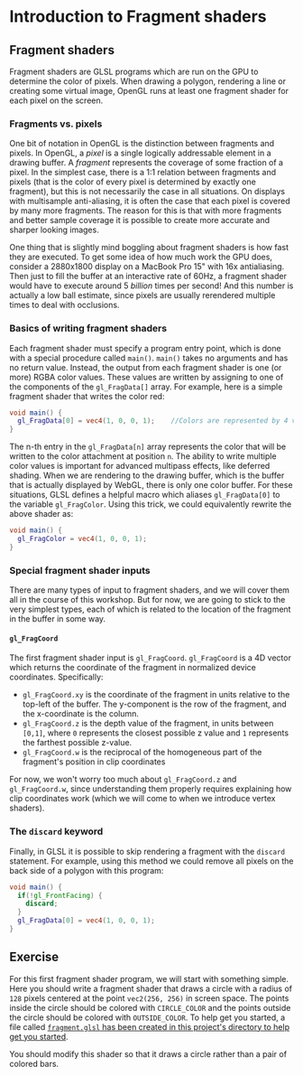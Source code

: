 # Introduction to Fragment shaders

## Fragment shaders

Fragment shaders are GLSL programs which are run on the GPU to determine the color of pixels. When drawing a polygon, rendering a line or creating some virtual image, OpenGL runs at least one fragment shader for each pixel on the screen.

### Fragments vs. pixels

One bit of notation in OpenGL is the distinction between fragments and pixels.  In OpenGL, a *pixel* is a single logically addressable element in a drawing buffer. A *fragment* represents the coverage of some fraction of a pixel. In the simplest case, there is a 1:1 relation between fragments and pixels (that is the color of every pixel is determined by exactly one fragment), but this is not necessarily the case in all situations. On displays with multisample anti-aliasing, it is often the case that each pixel is covered by many more fragments. The reason for this is that with more fragments and better sample coverage it is possible to create more accurate and sharper looking images.

One thing that is slightly mind boggling about fragment shaders is how fast they are executed. To get some idea of how much work the GPU does, consider a 2880x1800 display on a MacBook Pro 15" with 16x antialiasing.  Then just to fill the buffer at an interactive rate of 60Hz, a fragment shader would have to execute around 5 *billion* times per second! And this number is actually a low ball estimate, since pixels are usually rerendered multiple times to deal with occlusions.

### Basics of writing fragment shaders

Each fragment shader must specify a program entry point, which is done with a special procedure called `main()`.  `main()` takes no arguments and has no return value. Instead, the output from each fragment shader is one (or more) RGBA color values. These values are written by assigning to one of the components of the `gl_FragData[]` array. For example, here is a simple fragment shader that writes the color red:

```glsl
void main() {
  gl_FragData[0] = vec4(1, 0, 0, 1);    //Colors are represented by 4 vectors in RGBA order
}
```

The n-th entry in the `gl_FragData[n]` array represents the color that will be written to the color attachment at position `n`. The ability to write multiple color values is important for advanced multipass effects, like deferred shading. When we are rendering to the drawing buffer, which is the buffer that is actually displayed by WebGL, there is only one color buffer. For these situations, GLSL defines a helpful macro which aliases `gl_FragData[0]` to the variable `gl_FragColor`.  Using this trick, we could equivalently rewrite the above shader as:

```glsl
void main() {
  gl_FragColor = vec4(1, 0, 0, 1);
}
```

### Special fragment shader inputs

There are many types of input to fragment shaders, and we will cover them all in the course of this workshop. But for now, we are going to stick to the very simplest types, each of which is related to the location of the fragment in the buffer in some way.

#### `gl_FragCoord`

The first fragment shader input is `gl_FragCoord`.  `gl_FragCoord` is a 4D vector which returns the coordinate of the fragment in normalized device coordinates. Specifically:

* `gl_FragCoord.xy` is the coordinate of the fragment in units relative to the top-left of the buffer.  The y-component is the row of the fragment, and the x-coordinate is the column.
* `gl_FragCoord.z` is the depth value of the fragment, in units between `[0,1]`, where `0` represents the closest possible z value and `1` represents the farthest possible z-value.
* `gl_FragCoord.w` is the reciprocal of the homogeneous part of the fragment's position in clip coordinates

For now, we won't worry too much about `gl_FragCoord.z` and `gl_FragCoord.w`, since understanding them properly requires explaining how clip coordinates work (which we will come to when we introduce vertex shaders).

### The `discard` keyword

Finally, in GLSL it is possible to skip rendering a fragment with the `discard` statement.  For example, using this method we could remove all pixels on the back side of a polygon with this program:

```glsl
void main() {
  if(!gl_FrontFacing) {
    discard;
  }
  gl_FragData[0] = vec4(1, 0, 0, 1);
}
```

## Exercise

For this first fragment shader program, we will start with something simple.  Here you should write a fragment shader that draws a circle with a radius of `128` pixels centered at the point `vec2(256, 256)` in screen space.  The points inside the circle should be colored with `CIRCLE_COLOR` and the points outside the circle should be colored with `OUTSIDE_COLOR`.  To help get you started, a file called <a href="/open/frag-1" target="_blank">`fragment.glsl` has been created in this project's directory to help get you started</a>.

You should modify this shader so that it draws a circle rather than a pair of colored bars.